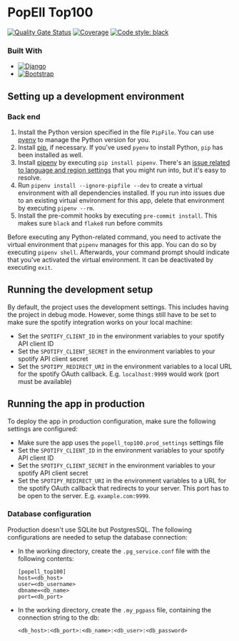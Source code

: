 # PopEll Top100

[![Quality Gate Status](https://sonarcloud.io/api/project_badges/measure?project=popell-top100&metric=alert_status)](https://sonarcloud.io/summary/new_code?id=popell-top100) [![Coverage](https://sonarcloud.io/api/project_badges/measure?project=popell-top100&metric=coverage)](https://sonarcloud.io/summary/new_code?id=popell-top100) [![Code style: black](https://img.shields.io/badge/code%20style-black-000000.svg)](https://github.com/psf/black)

### Built With

* [![Django][Django]][Django-url]
* [![Bootstrap][Bootstrap.com]][Bootstrap-url]

## Setting up a development environment

### Back end

1. Install the Python version specified in the file `PipFile`.
   You can use [pyenv](https://github.com/pyenv/pyenv) to manage the Python version for you.
2. Install [pip](https://pypi.org/project/pip/), if necessary.
   If you've used `pyenv` to install Python, `pip` has been installed as well.
3. Install [pipenv](https://pipenv.readthedocs.io/) by executing `pip install pipenv`.
   There's an [issue related to language and region settings](https://github.com/kennethreitz/pipenv/issues/538) that
   you might run into, but it's easy to resolve.
4. Run `pipenv install --ignore-pipfile --dev` to create a virtual environment with all dependencies installed.
   If you run into issues due to an existing virtual environment for this app, delete that environment by
   executing `pipenv --rm`.
5. Install the pre-commit hooks by executing `pre-commit install`. This makes sure `black` and `flake8` run before
   commits

Before executing any Python-related command, you need to activate the virtual environment that `pipenv` manages for this
app.
You can do so by executing `pipenv shell`.
Afterwards, your command prompt should indicate that you've activated the virtual environment.
It can be deactivated by executing `exit`.

## Running the development setup

By default, the project uses the development settings. This includes having the project in debug mode. However, some
things still have to be set to make sure the spotify integration works on your local machine:

- Set the `SPOTIFY_CLIENT_ID` in the environment variables to your spotify API client ID
- Set the `SPOTIFY_CLIENT_SECRET` in the environment variables to your spotify API client secret
- Set the `SPOTIPY_REDIRECT_URI` in the environment variables to a local URL for the spotify OAuth callback.
  E.g. `localhost:9999` would work (port must be available)

## Running the app in production

To deploy the app in production configuration, make sure the following settings are configured:

- Make sure the app uses the `popell_top100.prod_settings` settings file
- Set the `SPOTIFY_CLIENT_ID` in the environment variables to your spotify API client ID
- Set the `SPOTIFY_CLIENT_SECRET` in the environment variables to your spotify API client secret
- Set the `SPOTIPY_REDIRECT_URI` in the environment variables to a URL for the spotify OAuth callback that redirects to
  your server. This port has to be open to the server. E.g. `example.com:9999`.

### Database configuration

Production doesn't use SQLite but PostgresSQL. The following configurations are needed to setup the database connection:

- In the working directory, create the `.pg_service.conf` file with the following contents:
  ```properties
  [popell_top100]
  host=<db_host>
  user=<db_username>
  dbname=<db_name>
  port=<db_port>
  ```
- In the working directory, create the `.my_pgpass` file, containing the connection string to the db:
  ```text
  <db_host>:<db_port>:<db_name>:<db_user>:<db_password>
  ```

<!-- MARKDOWN LINKS & IMAGES -->
<!-- https://www.markdownguide.org/basic-syntax/#reference-style-links -->

[Django]: https://img.shields.io/badge/Django-0C4B33?style=for-the-badge&logo=django&logoColor=white

[Django-url]: https://www.djangoproject.com/

[Bootstrap.com]: https://img.shields.io/badge/Bootstrap-563D7C?style=for-the-badge&logo=bootstrap&logoColor=white

[Bootstrap-url]: https://getbootstrap.com